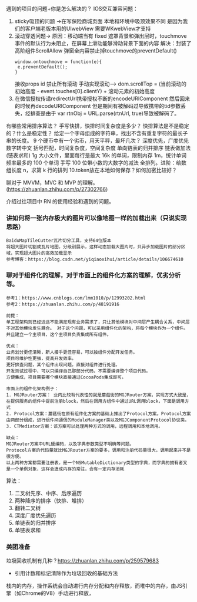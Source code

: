 遇到的项目的问题+你是怎么解决的？
IOS交互兼容问题：
1. sticky吸顶的问题 ->在写保险商城页面 本地和环境中吸顶效果不同 是因为我们的客户端老版本用的UIwebView 需要WKwebView才支持
2. 滚动穿透问题-> 原因：移动端当有 fixed 遮罩背景和弹出层时，touchmove事件的默认行为未阻止，在屏幕上滑动能够滑动背景下面的内容
解决：封装了高阶组件ScrollAllow
   弹窗全内容禁止掉touchmove的preventDefault()
   ```
   window.ontouchmove = function(e){
    e.preventDefault();
   }
   ```
   接收props id
   禁止所有滚动 手动实现滚动--> 
   dom.scrollTop = (当前滚动的初始高度 - event.touches[0].clientY) + 滚动元素的初始高度
3. 在微信授权传递redirectUrl携带授权不断的encodeURIComponent 然后回来的时候再decodeURIComponent 但是期间有被解码过导致携带的tid参数丢失，经排查是由于 var rtnObj = URL.parse(rtnUrl, true)导致被解码了。


有哪些常用排序算法？
手写快排，快排时间复杂度是多少？
快排算法是不是稳定的？什么是稳定性？
给定一个字母组成的字符串，找出不含有重复字符的最长子串的长度。
9 个硬币中有一个劣币，用天平秤，最坏几次？
深度优先，广度优先
数字转中文
括号匹配，时间复杂度，空间复杂度
单向链表的归并排序
链表做加法(链表求和)
1g 大小文件，里面每行是最大 16k 的单词，限制内存 1m，统计单词频率最多的 100 个单词
手写 100 位带小数的大数字的减法
全排列。进阶：给数组长度 n，求第 k 行的排列
10.token放在本地如何保存？如何加密比较好？

聊对于 MVVM，MVC 和 MVP 的理解。(https://zhuanlan.zhihu.com/p/27302766)

介绍过往项目中 RN 的使用经验和遇到的问题。
### 讲如何将一张内存极大的图片可以像地图一样的加载出来（只说实现思路）
```
BaiduMapTileCutter瓦片切分工具，支持64位版本
将超大图片切割成瓦片地图，分级别展示，这样动态加载大图片时，只异步加载图片的部分区域，实现超大图片的高效加载显示
参考博客：https://blog.csdn.net/yiqiaoxihui/article/details/106674610

```
### 聊对于组件化的理解，对于市面上的组件化方案的理解，优劣分析等。
```
参考1：https://www.cnblogs.com/lmm1010/p/12993202.html
参考2：https://zhuanlan.zhihu.com/p/48191916

前提：
单工程架构则已经远远不能满足现有业务需求了，只让其他模块对中间层产生耦合关系，中间层不对其他模块发生耦合。 对于这个问题，可以采用组件化的架构，将每个模块作为一个组件。并且建立一个主项目，这个主项目负责集成所有组件。

优点：
业务划分更佳清晰，新人接手更佳容易，可以按组件分配开发任务。
项目可维护性更强，提高开发效率。
更好排查问题，某个组件出现问题，直接对组件进行处理。
开发测试过程中，可以只编译自己那部分代码，不需要编译整个项目代码。
方便集成，项目需要哪个模块直接通过CocoaPods集成即可。

市面上的组件化架构例子：
1. MGJRouter方案： 业内比较有代表性的就是蘑菇街的MGJRouter方案，实现方式大致是，在提供服务的组件中提前注册block，然后在调用方组件中通过URL调用block，下面是调用方式
2. Protocol方案：蘑菇街在原有组件化方案的基础上推出了Protocol方案。Protocol方案由两部分组成，进行组件间通信的ModuleManager类以及MGJComponentProtocol协议类。
3. CTMediator方案：该方案可以处理两种方式的调用，远程调用和本地调用。

缺点：
MGJRouter方案中URL硬编码，以及字典参数类型不明确等问题。
Protocol方案的代码量就比MGJRouter方案的要多，调用和注册代码量很大，调用起来并不是很方便。
以上两种方案都需要注册表，是一个NSMutableDictionary类型的字典，而字典的拥有者又是一个单例对象，这样会造成内存的常驻，会有一定内存消耗

```

算法：
1. 二叉树先序、中序、后序遍历
2. 两种降序的排序（快排、堆排）
3. 翻转二叉树
4. 深度广度优先遍历
5. 单链表的归并排序
6. 单链表求和


### 美团准备
垃圾回收机制有几种？https://zhuanlan.zhihu.com/p/259579683
- 引用计数和标记清除作为垃圾回收的基础方法

栈内的内存，操作系统会自动进行内存分配和内存释放，而堆中的内存，由JS引擎（如Chrome的V8）手动进行释放，